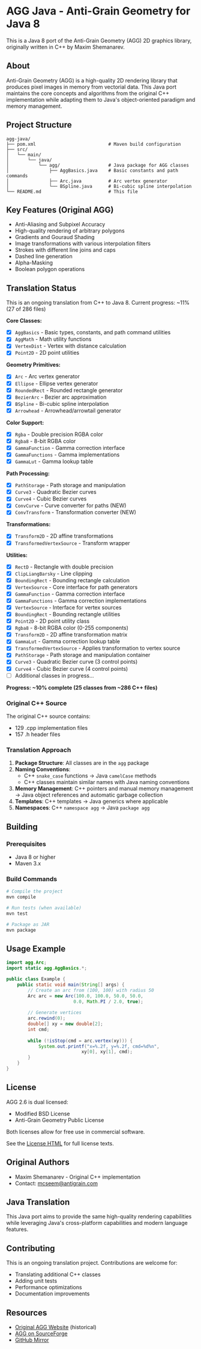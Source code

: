# AGG Java - Anti-Grain Geometry for Java 8

This is a Java 8 port of the Anti-Grain Geometry (AGG) 2D graphics library, originally written in C++ by Maxim Shemanarev.

## About

Anti-Grain Geometry (AGG) is a high-quality 2D rendering library that produces pixel images in memory from vectorial data. This Java port maintains the core concepts and algorithms from the original C++ implementation while adapting them to Java's object-oriented paradigm and memory management.

## Project Structure

```
agg-java/
├── pom.xml                           # Maven build configuration
├── src/
│   └── main/
│       └── java/
│           └── agg/                  # Java package for AGG classes
│               ├── AggBasics.java    # Basic constants and path commands
│               ├── Arc.java          # Arc vertex generator
│               └── BSpline.java      # Bi-cubic spline interpolation
└── README.md                         # This file
```

## Key Features (Original AGG)

- Anti-Aliasing and Subpixel Accuracy
- High-quality rendering of arbitrary polygons
- Gradients and Gouraud Shading
- Image transformations with various interpolation filters
- Strokes with different line joins and caps
- Dashed line generation
- Alpha-Masking
- Boolean polygon operations

## Translation Status

This is an ongoing translation from C++ to Java 8. Current progress: ~11% (27 of 286 files)

**Core Classes:**
- [x] `AggBasics` - Basic types, constants, and path command utilities
- [x] `AggMath` - Math utility functions
- [x] `VertexDist` - Vertex with distance calculation
- [x] `Point2D` - 2D point utilities

**Geometry Primitives:**
- [x] `Arc` - Arc vertex generator
- [x] `Ellipse` - Ellipse vertex generator
- [x] `RoundedRect` - Rounded rectangle generator
- [x] `BezierArc` - Bezier arc approximation
- [x] `BSpline` - Bi-cubic spline interpolation
- [x] `Arrowhead` - Arrowhead/arrowtail generator

**Color Support:**
- [x] `Rgba` - Double precision RGBA color
- [x] `Rgba8` - 8-bit RGBA color
- [x] `GammaFunction` - Gamma correction interface
- [x] `GammaFunctions` - Gamma implementations
- [x] `GammaLut` - Gamma lookup table

**Path Processing:**
- [x] `PathStorage` - Path storage and manipulation
- [x] `Curve3` - Quadratic Bezier curves
- [x] `Curve4` - Cubic Bezier curves
- [x] `ConvCurve` - Curve converter for paths (NEW)
- [x] `ConvTransform` - Transformation converter (NEW)

**Transformations:**
- [x] `Transform2D` - 2D affine transformations
- [x] `TransformedVertexSource` - Transform wrapper

**Utilities:**
- [x] `RectD` - Rectangle with double precision
- [x] `ClipLiangBarsky` - Line clipping
- [x] `BoundingRect` - Bounding rectangle calculation
- [x] `VertexSource` - Core interface for path generators
- [x] `GammaFunction` - Gamma correction interface
- [x] `GammaFunctions` - Gamma correction implementations
- [x] `VertexSource` - Interface for vertex sources
- [x] `BoundingRect` - Bounding rectangle utilities
- [x] `Point2D` - 2D point utility class
- [x] `Rgba8` - 8-bit RGBA color (0-255 components)
- [x] `Transform2D` - 2D affine transformation matrix
- [x] `GammaLut` - Gamma correction lookup table
- [x] `TransformedVertexSource` - Applies transformation to vertex source
- [x] `PathStorage` - Path storage and manipulation container
- [x] `Curve3` - Quadratic Bezier curve (3 control points)
- [x] `Curve4` - Cubic Bezier curve (4 control points)
- [ ] Additional classes in progress...

**Progress: ~10% complete (25 classes from ~286 C++ files)**

### Original C++ Source

The original C++ source contains:
- 129 .cpp implementation files
- 157 .h header files

### Translation Approach

1. **Package Structure**: All classes are in the `agg` package
2. **Naming Conventions**: 
   - C++ `snake_case` functions → Java `camelCase` methods
   - C++ classes maintain similar names with Java naming conventions
3. **Memory Management**: C++ pointers and manual memory management → Java object references and automatic garbage collection
4. **Templates**: C++ templates → Java generics where applicable
5. **Namespaces**: C++ `namespace agg` → Java `package agg`

## Building

### Prerequisites

- Java 8 or higher
- Maven 3.x

### Build Commands

```bash
# Compile the project
mvn compile

# Run tests (when available)
mvn test

# Package as JAR
mvn package
```

## Usage Example

```java
import agg.Arc;
import static agg.AggBasics.*;

public class Example {
    public static void main(String[] args) {
        // Create an arc from (100, 100) with radius 50
        Arc arc = new Arc(100.0, 100.0, 50.0, 50.0, 
                         0.0, Math.PI / 2.0, true);
        
        // Generate vertices
        arc.rewind(0);
        double[] xy = new double[2];
        int cmd;
        
        while (!isStop(cmd = arc.vertex(xy))) {
            System.out.printf("x=%.2f, y=%.2f, cmd=%d%n", 
                            xy[0], xy[1], cmd);
        }
    }
}
```

## License

AGG 2.6 is dual licensed:
- Modified BSD License
- Anti-Grain Geometry Public License

Both licenses allow for free use in commercial software.

See the [License HTML](https://github.com/ghaerr/agg-2.6/blob/master/agg-web/license/index.html) for full license texts.

## Original Authors

- Maxim Shemanarev - Original C++ implementation
- Contact: mcseem@antigrain.com

## Java Translation

This Java port aims to provide the same high-quality rendering capabilities while leveraging Java's cross-platform capabilities and modern language features.

## Contributing

This is an ongoing translation project. Contributions are welcome for:
- Translating additional C++ classes
- Adding unit tests
- Performance optimizations
- Documentation improvements

## Resources

- [Original AGG Website](http://www.antigrain.com) (historical)
- [AGG on SourceForge](https://sourceforge.net/projects/agg/)
- [GitHub Mirror](https://github.com/ghaerr/agg-2.6)

